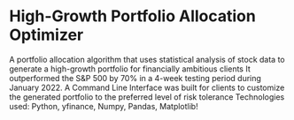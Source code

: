 # High-Growth Portfolio Allocation Optimizer
A portfolio allocation algorithm that uses statistical analysis of stock data to generate a high-growth portfolio for financially ambitious clients
It outperformed the S&P 500 by 70% in a 4-week testing period during January 2022.
A Command Line Interface was built for clients to customize the generated portfolio to the preferred level of risk tolerance
Technologies used: Python, yfinance, Numpy, Pandas, Matplotlib!

